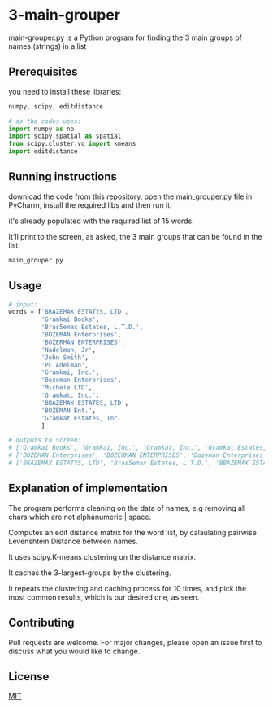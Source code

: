 # 3-main-grouper

main-grouper.py is a Python program for finding the 3 main groups of names (strings) in a list

## Prerequisites
you need to install these libraries:
```python
numpy, scipy, editdistance

# as the codes uses:
import numpy as np
import scipy.spatial as spatial
from scipy.cluster.vq import kmeans
import editdistance

```
## Running instructions

download the code from this repository, open the main_grouper.py file in PyCharm, install the required libs and then run it.

it's already populated with the required list of 15 words. 

It'll print to the screen, as asked, the 3 main groups that can be found in the list.

```bash
main_grouper.py
```

## Usage

```python
# input: 
words = ['BRAZEMAX ESTATYS, LTD',
         'Gramkai Books',
         'Bras5emax Estates, L.T.D.',
         'BOZEMAN Enterprises',
         'BOZERMAN ENTERPRISES',
         'Nadelman, Jr',
         'John Smith',
         'PC Adelman',
         'Gramkai, Inc.',
         'Bozeman Enterprises',
         'Michele LTD',
         'Gramkat, Inc.',
         'BBAZEMAX ESTATES, LTD',
         'BOZEMAN Ent.',
         'Gramkat Estates, Inc.'
         ]

# outputs to screen:
# ['Gramkai Books', 'Gramkai, Inc.', 'Gramkat, Inc.', 'Gramkat Estates, Inc.']
# ['BOZEMAN Enterprises', 'BOZERMAN ENTERPRISES', 'Bozeman Enterprises', 'BOZEMAN Ent.']
# ['BRAZEMAX ESTATYS, LTD', 'Bras5emax Estates, L.T.D.', 'BBAZEMAX ESTATES, LTD']
```
## Explanation of implementation

The program performs cleaning on the data of names, e.g removing all chars which are not alphanumeric | space.

Computes an edit distance matrix for the word list, by calaulating pairwise Levenshtein Distance between names.

It uses scipy.K-means clustering on the distance matrix. 

It caches the 3-largest-groups by the clustering.

It repeats the clustering and caching process for 10 times, and pick the most common results, which is our desired one, as seen.


## Contributing
Pull requests are welcome. For major changes, please open an issue first to discuss what you would like to change.


## License
[MIT](https://choosealicense.com/licenses/mit/)
